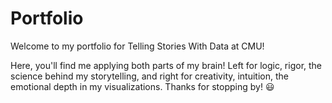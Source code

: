 # Portfolio
Welcome to my portfolio for Telling Stories With Data at CMU! 

Here, you'll find me applying both parts of my brain! Left for logic, rigor, the science behind my storytelling, and right for creativity, intuition, the emotional depth in my visualizations. Thanks for stopping by! :smiley:


